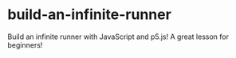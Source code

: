 # build-an-infinite-runner
Build an infinite runner with JavaScript and p5.js! A great lesson for beginners!
